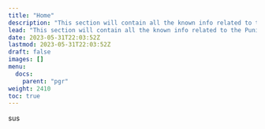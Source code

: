 ```yaml
---
title: "Home"
description: "This section will contain all the known info related to the Punishing: Gray Raven"
lead: "This section will contain all the known info related to the Punishing: Gray Raven"
date: 2023-05-31T22:03:52Z
lastmod: 2023-05-31T22:03:52Z
draft: false
images: []
menu:
  docs:
    parent: "pgr"
weight: 2410
toc: true
---
```


sus
